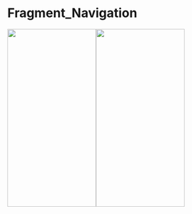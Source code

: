 # Fragment_Navigation

<img src="https://user-images.githubusercontent.com/71877528/223819847-6b81e43a-7a40-441b-a8d3-2f3462776a56.png" width="200" height="400"><img src="https://user-images.githubusercontent.com/71877528/223820699-46b6f281-5000-4c8c-a635-ef0d49f0faa4.png" width="200" height="400">  


